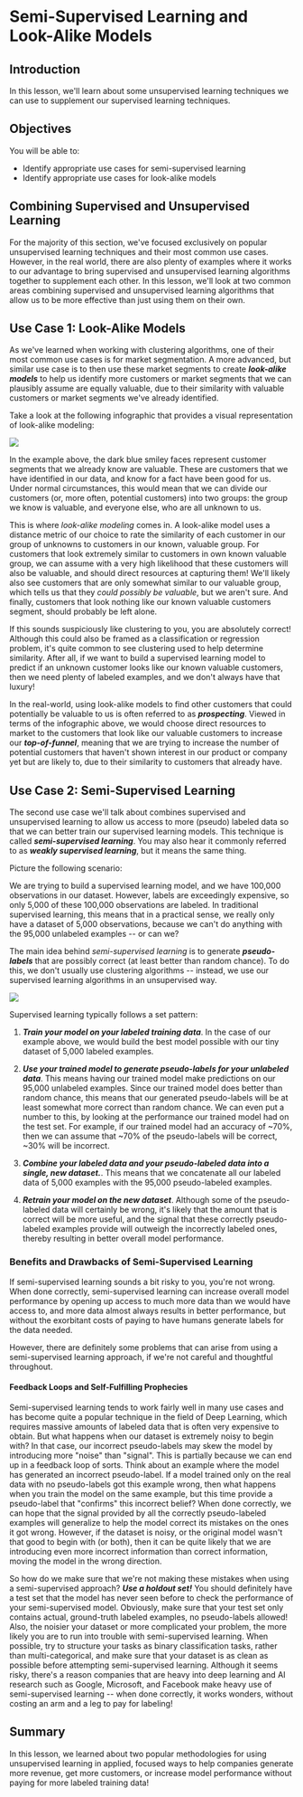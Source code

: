 # Semi-Supervised Learning and Look-Alike Models

## Introduction

In this lesson, we'll learn about some unsupervised learning techniques we can use to supplement our supervised learning techniques.

## Objectives

You will be able to:

- Identify appropriate use cases for semi-supervised learning 
- Identify appropriate use cases for look-alike models 


## Combining Supervised and Unsupervised Learning

For the majority of this section, we've focused exclusively on popular unsupervised learning techniques and their most common use cases. However, in the real world, there are also plenty of examples where it works to our advantage to bring supervised and unsupervised learning algorithms together to supplement each other. In this lesson, we'll look at two common areas combining supervised and unsupervised learning algorithms that allow us to be more effective than just using them on their own. 


## Use Case 1: Look-Alike Models

As we've learned when working with clustering algorithms, one of their most common use cases is for market segmentation. A more advanced, but similar use case is to then use these market segments to create **_look-alike models_** to help us identify more customers or market segments that we can plausibly assume are equally valuable, due to their similarity with valuable customers or market segments we've already identified. 

Take a look at the following infographic that provides a visual representation of look-alike modeling:

<img src='https://curriculum-content.s3.amazonaws.com/data-science/images/new_look-alike-model.png'>

In the example above, the dark blue smiley faces represent customer segments that we already know are valuable. These are customers that we have identified in our data, and know for a fact have been good for us. Under normal circumstances, this would mean that we can divide our customers (or, more often, potential customers) into two groups: the group we know is valuable, and everyone else, who are all unknown to us. 

This is where _look-alike modeling_ comes in. A look-alike model uses a distance metric of our choice to rate the similarity of each customer in our group of unknowns to customers in our known, valuable group. For customers that look extremely similar to customers in own known valuable group, we can assume with a very high likelihood that these customers will also be valuable, and should direct resources at capturing them! We'll likely also see customers that are only somewhat similar to our valuable group, which tells us that they _could possibly be valuable_, but we aren't sure. And finally, customers that look nothing like our known valuable customers segment, should probably be left alone.  
 
If this sounds suspiciously like clustering to you, you are absolutely correct! Although this could also be framed as a classification or regression problem, it's quite common to see clustering used to help determine similarity. After all, if we want to build a supervised learning model to predict if an unknown customer looks like our known valuable customers, then we need plenty of labeled examples, and we don't always have that luxury! 
 
In the real-world, using look-alike models to find other customers that could potentially be valuable to us is often referred to as **_prospecting_**. Viewed in terms of the infographic above, we would choose direct resources to market to the customers that look like our valuable customers to increase our **_top-of-funnel_**, meaning that we are trying to increase the number of potential customers that haven't shown interest in our product or company yet but are likely to, due to their similarity to customers that already have. 

## Use Case 2: Semi-Supervised Learning

The second use case we'll talk about combines supervised and unsupervised learning to allow us access to more (pseudo) labeled data so that we can better train our supervised learning models. This technique is called **_semi-supervised learning_**.  You may also hear it commonly referred to as **_weakly supervised learning_**, but it means the same thing. 

Picture the following scenario: 

We are trying to build a supervised learning model, and we have 100,000 observations in our dataset. However, labels are exceedingly expensive, so only 5,000 of these 100,000 observations are labeled. In traditional supervised learning, this means that in a practical sense, we really only have a dataset of 5,000 observations, because we can't do anything with the 95,000 unlabeled examples -- or can we?

The main idea behind _semi-supervised learning_ is to generate **_pseudo-labels_** that are possibly correct (at least better than random chance). To do this, we don't usually use clustering algorithms -- instead, we use our supervised learning algorithms in an unsupervised way. 

<img src='https://curriculum-content.s3.amazonaws.com/data-science/images/new_semi-supervised.png'>

Supervised learning typically follows a set pattern:

1. **_Train your model on your labeled training data_**. In the case of our example above, we would build the best model possible with our tiny dataset of 5,000 labeled examples. 

2. **_Use your trained model to generate pseudo-labels for your unlabeled data_**. This means having our trained model make predictions on our 95,000 unlabeled examples. Since our trained model does better than random chance, this means that our generated pseudo-labels will be at least somewhat more correct than random chance. We can even put a number to this, by looking at the performance our trained model had on the test set. For example, if our trained model had an accuracy of ~70%, then we can assume that ~70% of the pseudo-labels will be correct, ~30% will be incorrect. 

3. **_Combine your labeled data and your pseudo-labeled data into a single, new dataset._**. This means that we concatenate all our labeled data of 5,000 examples with the 95,000 pseudo-labeled examples. 

4. **_Retrain your model on the new dataset_**. Although some of the pseudo-labeled data will certainly be wrong, it's likely that the amount that is correct will be more useful, and the signal that these correctly pseudo-labeled examples provide will outweigh the incorrectly labeled ones, thereby resulting in better overall model performance. 

### Benefits and Drawbacks of Semi-Supervised Learning

If semi-supervised learning sounds a bit risky to you, you're not wrong. When done correctly, semi-supervised learning can increase overall model performance by opening up access to much more data than we would have access to, and more data almost always results in better performance, but without the exorbitant costs of paying to have humans generate labels for the data needed. 

However, there are definitely some problems that can arise from using a semi-supervised learning approach, if we're not careful and thoughtful throughout.

#### Feedback Loops and Self-Fulfilling Prophecies

Semi-supervised learning tends to work fairly well in many use cases and has become quite a popular technique in the field of Deep Learning, which requires massive amounts of labeled data that is often very expensive to obtain. But what happens when our dataset is extremely noisy to begin with? In that case, our incorrect pseudo-labels may skew the model by introducing more "noise" than "signal". This is partially because we can end up in a feedback loop of sorts. Think about an example where the model has generated an incorrect pseudo-label. If a model trained only on the real data with no pseudo-labels got this example wrong, then what happens when you train the model on the same example, but this time provide a pseudo-label that "confirms" this incorrect belief? When done correctly, we can hope that the signal provided by all the correctly pseudo-labeled examples will generalize to help the model correct its mistakes on the ones it got wrong. However, if the dataset is noisy, or the original model wasn't that good to begin with (or both), then it can be quite likely that we are introducing even more incorrect information than correct information, moving the model in the wrong direction.

So how do we make sure that we're not making these mistakes when using a semi-supervised approach? **_Use a holdout set!_** You should definitely have a test set that the model has never seen before to check the performance of your semi-supervised model. Obviously, make sure that your test set only contains actual, ground-truth labeled examples, no pseudo-labels allowed! Also, the noisier your dataset or more complicated your problem, the more likely you are to run into trouble with semi-supervised learning. When possible, try to structure your tasks as binary classification tasks, rather than multi-categorical, and make sure that your dataset is as clean as possible before attempting semi-supervised learning. Although it seems risky, there's a reason companies that are heavy into deep learning and AI research such as Google, Microsoft, and Facebook make heavy use of semi-supervised learning -- when done correctly, it works wonders, without costing an arm and a leg to pay for labeling!

## Summary

In this lesson, we learned about two popular methodologies for using unsupervised learning in applied, focused ways to help companies generate more revenue, get more customers, or increase model performance without paying for more labeled training data!
